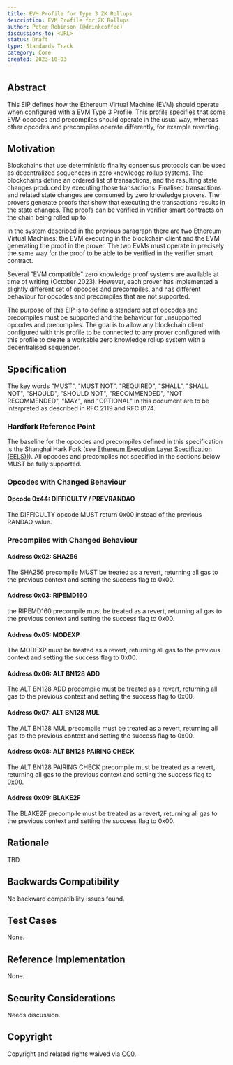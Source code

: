 ```yaml
---
title: EVM Profile for Type 3 ZK Rollups
description: EVM Profile for ZK Rollups
author: Peter Robinson (@drinkcoffee)
discussions-to: <URL>
status: Draft
type: Standards Track
category: Core
created: 2023-10-03
---
```



## Abstract

This EIP defines how the Ethereum Virtual Machine (EVM) should operate when configured with a EVM Type 3 Profile. This profile specifies that some EVM opcodes and precompiles should operate in the usual way, whereas other opcodes and precompiles operate differently, for example reverting. 

## Motivation
Blockchains that use deterministic finality consensus protocols can be used as decentralized sequencers in zero knowledge rollup systems. The blockchains define an ordered list of transactions, and the resulting state changes produced by executing those transactions. Finalised transactions and related state changes are consumed by zero knowledge provers. The provers generate proofs that show that executing the transactions results in the state changes. The proofs can be verified in verifier smart contracts on the chain being rolled up to.

In the system described in the previous paragraph there are two Ethereum Virtual Machines: the EVM executing in the blockchain client and the EVM generating the proof in the prover. The two EVMs must operate in precisely the same way for the proof to be able to be verified in the verifier smart contract.

Several "EVM compatible" zero knowledge proof systems are available at time of writing (October 2023). However, each prover has implemented a slightly different set of opcodes and precompiles, and has different behaviour for opcodes and precompiles that are not supported. 

The purpose of this EIP is to define a standard set of opcodes and precompiles must be supported and the behaviour for unsupported opcodes and precompiles. The goal is to allow any blockchain client configured with this profile to be connected to any prover configured with this profile to create a workable zero knowledge rollup system with a decentralised sequencer.



## Specification

The key words "MUST", "MUST NOT", "REQUIRED", "SHALL", "SHALL NOT", "SHOULD", "SHOULD NOT", "RECOMMENDED", "NOT RECOMMENDED", "MAY", and "OPTIONAL" in this document are to be interpreted as described in RFC 2119 and RFC 8174.

### Hardfork Reference Point
The baseline for the opcodes and precompiles defined in this specification is the Shanghai Hark Fork (see [Ethereum Execution Layer Specification (EELS))](https://ethereum.github.io/execution-specs/autoapi/ethereum/shanghai/index.html)). All opcodes and precompiles not specified in the sections below MUST be fully supported.

### Opcodes with Changed Behaviour

#### Opcode 0x44: DIFFICULTY / PREVRANDAO
The DIFFICULTY opcode MUST return 0x00 instead of the previous RANDAO value.

### Precompiles with Changed Behaviour

#### Address 0x02: SHA256
The SHA256 precompile MUST be treated as a revert, returning all gas to the previous context and setting the success flag to 0x00.

#### Address 0x03: RIPEMD160
the RIPEMD160 precompile must be treated as a revert, returning all gas to the previous context and setting the success flag to 0x00.

#### Address 0x05: MODEXP
The MODEXP must be treated as a revert, returning all gas to the previous context and setting the success flag to 0x00.

#### Address 0x06: ALT BN128 ADD
The ALT BN128 ADD precompile must be treated as a revert, returning all gas to the previous context and setting the success flag to 0x00.

#### Address 0x07: ALT BN128 MUL
The ALT BN128 MUL precompile must be treated as a revert, returning all gas to the previous context and setting the success flag to 0x00.

#### Address 0x08: ALT BN128 PAIRING CHECK
The ALT BN128 PAIRING CHECK precompile must be treated as a revert, returning all gas to the previous context and setting the success flag to 0x00.

#### Address 0x09: BLAKE2F
The BLAKE2F precompile must be treated as a revert, returning all gas to the previous context and setting the success flag to 0x00.


## Rationale
TBD

## Backwards Compatibility
No backward compatibility issues found.

## Test Cases
None.

## Reference Implementation
None.


## Security Considerations

Needs discussion.

## Copyright

Copyright and related rights waived via [CC0](../LICENSE.md).
